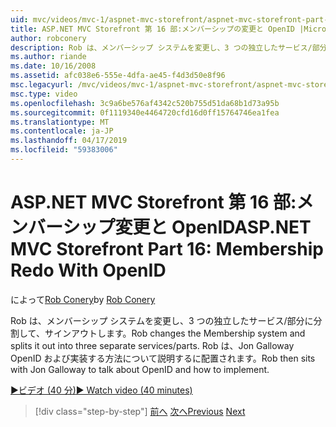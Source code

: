 ```yaml
---
uid: mvc/videos/mvc-1/aspnet-mvc-storefront/aspnet-mvc-storefront-part-16-membership-redo-with-openid
title: ASP.NET MVC Storefront 第 16 部:メンバーシップの変更と OpenID |Microsoft Docs
author: robconery
description: Rob は、メンバーシップ システムを変更し、3 つの独立したサービス/部分に分割して、サインアウトします。 Rob は OpenID についてお話し Jon Galloway とし、配置方法の概要としています.
ms.author: riande
ms.date: 10/16/2008
ms.assetid: afc038e6-555e-4dfa-ae45-f4d3d50e8f96
msc.legacyurl: /mvc/videos/mvc-1/aspnet-mvc-storefront/aspnet-mvc-storefront-part-16-membership-redo-with-openid
msc.type: video
ms.openlocfilehash: 3c9a6be576af4342c520b755d51da68b1d73a95b
ms.sourcegitcommit: 0f1119340e4464720cfd16d0ff15764746ea1fea
ms.translationtype: MT
ms.contentlocale: ja-JP
ms.lasthandoff: 04/17/2019
ms.locfileid: "59383006"
---
```

# <a name="aspnet-mvc-storefront-part-16-membership-redo-with-openid"></a><span data-ttu-id="ea320-104">ASP.NET MVC Storefront 第 16 部:メンバーシップ変更と OpenID</span><span class="sxs-lookup"><span data-stu-id="ea320-104">ASP.NET MVC Storefront Part 16: Membership Redo With OpenID</span></span>

<span data-ttu-id="ea320-105">によって[Rob Conery](https://github.com/robconery)</span><span class="sxs-lookup"><span data-stu-id="ea320-105">by [Rob Conery](https://github.com/robconery)</span></span>

<span data-ttu-id="ea320-106">Rob は、メンバーシップ システムを変更し、3 つの独立したサービス/部分に分割して、サインアウトします。</span><span class="sxs-lookup"><span data-stu-id="ea320-106">Rob changes the Membership system and splits it out into three separate services/parts.</span></span> <span data-ttu-id="ea320-107">Rob は、Jon Galloway OpenID および実装する方法について説明するに配置されます。</span><span class="sxs-lookup"><span data-stu-id="ea320-107">Rob then sits with Jon Galloway to talk about OpenID and how to implement.</span></span>

[<span data-ttu-id="ea320-108">&#9654;ビデオ (40 分)</span><span class="sxs-lookup"><span data-stu-id="ea320-108">&#9654; Watch video (40 minutes)</span></span>](https://channel9.msdn.com/Blogs/ASP-NET-Site-Videos/aspnet-mvc-storefront-part-16-membership-redo-with-openid)

> [!div class="step-by-step"]
> <span data-ttu-id="ea320-109">[前へ](aspnet-mvc-storefront-part-15-public-code-review.md)
> [次へ](aspnet-mvc-storefront-part-17-checkout-with-jeff-atwood.md)</span><span class="sxs-lookup"><span data-stu-id="ea320-109">[Previous](aspnet-mvc-storefront-part-15-public-code-review.md)
[Next](aspnet-mvc-storefront-part-17-checkout-with-jeff-atwood.md)</span></span>
